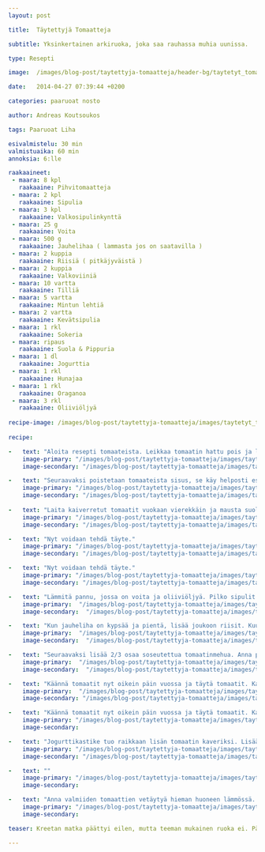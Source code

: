 ```yaml
---
layout: post

title:	Täytettyjä Tomaatteja

subtitle: Yksinkertainen arkiruoka, joka saa rauhassa muhia uunissa.

type: Resepti

image:	/images/blog-post/taytettyja-tomaatteja/header-bg/taytetyt_tomaatit-28.jpg

date:	2014-04-27 07:39:44 +0200

categories: paaruoat nosto

author: Andreas Koutsoukos

tags: Paaruoat Liha

esivalmistelu: 30 min
valmistuaika: 60 min
annoksia: 6:lle

raakaaineet:
 - maara: 8 kpl	
   raakaaine: Pihvitomaatteja
 - maara: 2 kpl	
   raakaaine: Sipulia
 - maara: 3 kpl	
   raakaaine: Valkosipulinkynttä
 - maara: 25 g	
   raakaaine: Voita
 - maara: 500 g	
   raakaaine: Jauhelihaa ( lammasta jos on saatavilla )
 - maara: 2 kuppia	
   raakaaine: Riisiä ( pitkäjyväistä )
 - maara: 2 kuppia	
   raakaaine: Valkoviiniä
 - maara: 10 vartta	
   raakaaine: Tilliä
 - maara: 5 vartta	
   raakaaine: Mintun lehtiä
 - maara: 2 vartta	
   raakaaine: Kevätsipulia
 - maara: 1 rkl	
   raakaaine: Sokeria
 - maara: ripaus	
   raakaaine: Suola & Pippuria
 - maara: 1 dl	
   raakaaine: Jogurttia
 - maara: 1 rkl	
   raakaaine: Hunajaa
 - maara: 1 rkl	
   raakaaine: Oraganoa
 - maara: 3 rkl	
   raakaaine: Oliiviöljyä
   
recipe-image: /images/blog-post/taytettyja-tomaatteja/images/taytetyt_tomaatit-1-1024x682.jpg   
   
recipe:

-   text: "Aloita resepti tomaateista. Leikkaa tomaatin hattu pois ja laita ne sivuun. Ei haittaa jos parit menevät sekaisin kunhan jokaiselle löytyy lopuksi hattu."
    image-primary: "/images/blog-post/taytettyja-tomaatteja/images/taytetyt_tomaatit-2-1024x682.jpg"
    image-secondary: "/images/blog-post/taytettyja-tomaatteja/images/taytetyt_tomaatit-3-1024x682.jpg"

-   text: "Seuraavaksi poistetaan tomaateista sisus, se käy helposti esim. jäätelökauhalla. Sisusta käytetään myöhemmin reseptissä joten älä heitä niitä pois vaan laita ne kulhoon. Sisuksen keskiosan voi veitsellä leikkaa, niin että kanta jää pois."
    image-primary: "/images/blog-post/taytettyja-tomaatteja/images/taytetyt_tomaatit-4-1024x682.jpg"
    image-secondary: "/images/blog-post/taytettyja-tomaatteja/images/taytetyt_tomaatit-5-1024x682.jpg"
    
-   text: "Laita kaiverretut tomaatit vuokaan vierekkäin ja mausta suolalla. Suolaa saa olla reilusti sillä tomaatteja itketetään hieman. Kun tomaatit ovat suolattu käännä tomaatit nurinkurin niin, että ylimääräinen neste valuu pois. Tomaatin sisukset voi nyt soseuttaa yleiskoneessa tai sauvasekoittimella. Tomaatinsisusmehua käytetään kaksivaiheisesti."
    image-primary: "/images/blog-post/taytettyja-tomaatteja/images/taytetyt_tomaatit-6-1024x682.jpg"
    image-secondary: "/images/blog-post/taytettyja-tomaatteja/images/taytetyt_tomaatit-7-1024x682.jpg"

-   text: "Nyt voidaan tehdä täyte."
    image-primary: "/images/blog-post/taytettyja-tomaatteja/images/taytetyt_tomaatit-8-1024x682.jpg"
    image-secondary: "/images/blog-post/taytettyja-tomaatteja/images/taytetyt_tomaatit-9-1024x682.jpg"

-   text: "Nyt voidaan tehdä täyte."
    image-primary: "/images/blog-post/taytettyja-tomaatteja/images/taytetyt_tomaatit-10-1024x682.jpg"
    image-secondary: "/images/blog-post/taytettyja-tomaatteja/images/taytetyt_tomaatit-11-1024x682.jpg"

-   text: "Lämmitä pannu, jossa on voita ja oliiviöljyä. Pilko sipulit pieniksi ja lisää ne lämpimälle pannulle. Anna kuulottua 3 minuuttia, niin että sipulit ovat läpikuultavia ja pehmeitä. Lisää joukkoon jauheliha ja sekoita koko ajan, jotta jauheliha menee pieneksi paistaessa."
    image-primary:  "/images/blog-post/taytettyja-tomaatteja/images/taytetyt_tomaatit-13-1024x682.jpg"
    image-secondary:  "/images/blog-post/taytettyja-tomaatteja/images/taytetyt_tomaatit-14-1024x682.jpg"

-   text: "Kun jauheliha on kypsää ja pientä, lisää joukoon riisit. Kuulota hetki ja lisää valkoviini. Anna porista hetken kunnes neste on imeytynyt riisiin."
    image-primary:  "/images/blog-post/taytettyja-tomaatteja/images/taytetyt_tomaatit-15-1024x682.jpg"
    image-secondary:  "/images/blog-post/taytettyja-tomaatteja/images/taytetyt_tomaatit-16-1024x682.jpg"

-   text: "Seuraavaksi lisää 2/3 osaa soseutettua tomaatinmehua. Anna porista 5 minuuttia ja lisää sokeri sekä suola ja pippurit. Pilko tässä välissä tillit, mintut ja kevätsipulit pieneksi hakkelukseksi. Säästä hieman tilliä ja minttua sivuun. Massa saa olla 5 minuutin päästä kuivaa, ei siis liian vetistä. Ota täyte pois leideltä ja anna hieman jäähtyä. Lisää tilli, minttu, kevätsipuli ja oregaano täytteeseen ja sekoita hyvin. Maista vielä suola ja lisää sitä tarvittaessa."
    image-primary:  "/images/blog-post/taytettyja-tomaatteja/images/taytetyt_tomaatit-17-1024x682.jpg"
    image-secondary:  "/images/blog-post/taytettyja-tomaatteja/images/taytetyt_tomaatit-18-1024x682.jpg"

-   text: "Käännä tomaatit nyt oikein päin vuossa ja täytä tomaatit. Kaada täyttämisen jälkeen jokaisen tomaatin päälle tasaisesti loppu tomaattisose. Lopuksi lisää hattu ja lorauta hieman oliiviöljyä pinnalle. Paista tomaatteja uunissa noin 40 minuuttia aluksi 200 astetteessa. Kun tomaatit ovat saanneet väriä, laske uunin lämpötila 175 asteeseen."
    image-primary:  "/images/blog-post/taytettyja-tomaatteja/images/taytetyt_tomaatit-19-1024x682.jpg"
    image-secondary: "/images/blog-post/taytettyja-tomaatteja/images/taytetyt_tomaatit-20-1024x682.jpg"

-   text: "Käännä tomaatit nyt oikein päin vuossa ja täytä tomaatit. Kaada täyttämisen jälkeen jokaisen tomaatin päälle tasaisesti loppu tomaattisose. Lopuksi lisää hattu ja lorauta hieman oliiviöljyä pinnalle. Paista tomaatteja uunissa noin 40 minuuttia aluksi 200 astetteessa. Kun tomaatit ovat saanneet väriä, laske uunin lämpötila 175 asteeseen."
    image-primary: "/images/blog-post/taytettyja-tomaatteja/images/taytetyt_tomaatit-21-1024x682.jpg"
    image-secondary: 

-   text: "Jogurttikastike tuo raikkaan lisän tomaatin kaveriksi. Lisää jogurttin sekaan, tilli, minttu, hunaja sekä suola ja pippuria. Sekoita hyvin ja anna vetäytyä kaapissa kunnes tomaatit ovat tarjoiluvalmiina."
    image-primary: "/images/blog-post/taytettyja-tomaatteja/images/taytetyt_tomaatit-22-1024x682.jpg"
    image-secondary: "/images/blog-post/taytettyja-tomaatteja/images/taytetyt_tomaatit-23-1024x682.jpg"

-   text: ""
    image-primary: "/images/blog-post/taytettyja-tomaatteja/images/taytetyt_tomaatit-25-682x1024.jpg"
    image-secondary: 

-   text: "Anna valmiiden tomaattien vetäytyä hieman huoneen lämmössä. Nauti tomaatit jogurttikastikkeen ja valkoviinin kanssa. Toivottavasti tämä tomaattiresepti maistuu paremmalta kuin työpaikkaruokalasi versio. Hyvää ruokahalua!"
    image-primary: "/images/blog-post/taytettyja-tomaatteja/images/taytetyt_tomaatit-26-1024x682.jpg"
    image-secondary: 

teaser: Kreetan matka päättyi eilen, mutta teeman mukainen ruoka ei. Päätin tänään käydä hakemassa Heinon tukusta hieman lammasta, mutta lammasta ei ollut kuin pakasteena, joten piti päätyä jauhenlihaan. Maassa maan tavalla, ja meillähän jauhenliha on yhtä käytetty kuin lammas Kreikkalaisilla. Muista valita kaupassa saman kokoisia tomaatteja.   

---
```


<section>
<p>

</p>
</section>

